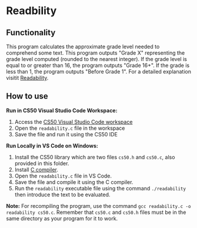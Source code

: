 # Readbility
## Functionality
This program calculates the approximate grade level needed to comprehend some text. This program outputs "Grade X" representing the grade level computed (rounded to the nearest integer). If the grade level is equal to or greater than 16, the program outputs "Grade 16+". If the grade is less than 1, the program outputs "Before Grade 1". For a detailed explanation visitit [Readability](https://cs50.harvard.edu/x/2024/psets/2/readability/).  

## How to use

**Run in CS50 Visual Studio Code Workspace:**

1. Access the [CS50 Visual Studio Code workspace](https://cs50.dev/)
2. Open the `readability.c` file in the workspace
3. Save the file and run it using the CS50 IDE

**Run Locally in VS Code on Windows:**

1. Install the CS50 library which are two files `cs50.h` and `cs50.c`, also provided in this folder.
2. Install [C compiler](https://code.visualstudio.com/docs/cpp/config-mingw).
3. Open the `readability.c` file in VS Code.
4. Save the file and compile it using the C compiler.
6. Run the `readability` executable file using the command `./readability` then introduce the text to be evaluated.

**Note:** For recompiling the program, use the command `gcc readability.c -o readability cs50.c`. Remember that `cs50.c` and `cs50.h`  files must be in the same directory as your program for it to work.
